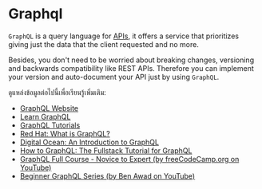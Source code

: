 # Graphql

`GraphQL` is a query language for [APIs](https://developer.mozilla.org/en-US/docs/Glossary/API), it offers a service that prioritizes giving just the data that the client requested and no more.

Besides, you don't need to be worried about breaking changes, versioning and backwards compatibility like REST APIs. Therefore you can implement your version and auto-document your API just by using `GraphQL`.

ดูแหล่งข้อมูลต่อไปนี้เพื่อเรียนรู้เพิ่มเติม:

- [GraphQL Website](https://graphql.org/)
- [Learn GraphQL](https://graphql.org/learn/)
- [GraphQL Tutorials](https://www.graphql.com/tutorials/)
- [Red Hat: What is GraphQL?](https://www.redhat.com/en/topics/api/what-is-graphql)
- [Digital Ocean: An Introduction to GraphQL](https://www.digitalocean.com/community/tutorials/an-introduction-to-graphql)
- [How to GraphQL: The Fullstack Tutorial for GraphQL](https://www.howtographql.com/)
- [GraphQL Full Course - Novice to Expert (by freeCodeCamp.org on YouTube)](https://www.youtube.com/watch?v=ed8SzALpx1Q)
- [Beginner GraphQL Series (by Ben Awad on YouTube)](https://www.youtube.com/playlist?list=PLN3n1USn4xln0j_NN9k4j5hS1thsGibKi)
